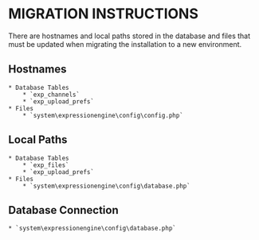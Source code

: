 MIGRATION INSTRUCTIONS
======================
There are hostnames and local paths stored in the database and files that must be updated when migrating the installation to a new environment.

Hostnames
---------
    * Database Tables
        * `exp_channels`
        * `exp_upload_prefs`
    * Files
        * `system\expressionengine\config\config.php`

Local Paths
-----------
    * Database Tables
        * `exp_files`
        * `exp_upload_prefs`
    * Files
        * `system\expressionengine\config\database.php`

Database Connection
-------------------
    * `system\expressionengine\config\database.php`